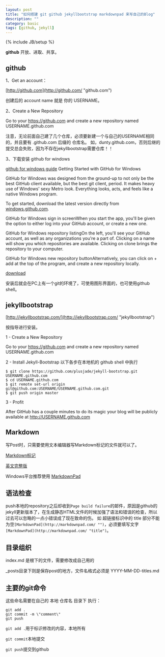 ```yaml
---
layout: post
title: "如何搭建 git github jekyllbootstrap markdownpad 来写自己的Blog"
description: ""
category: basic
tags: [github, jekyll]
---
```

{% include JB/setup %}

**github** 开放、进取、共享。

## github ##
1、Get an account：

[http://github.com](http://github.com/ "github.com")

创建后的 account name 就是 你的 USERNAME。

2、Create a New Repository

Go to your https://github.com and create a new repository named USERNAME.github.com

注意，无论前面自己建了几个仓库，必须要新建一个与自己的USERNAME相同的，并且要有 .github.com 后缀的 仓库名。
如，dunty.github.com，否则后继的提交总会失败，因为不存在jekyllbootstrap需要仓库！！

3、下载安装 github for windows

[github for windows guide](https://help.github.com/articles/getting-started-with-github-for-windows "windows")
Getting Started with GitHub for Windows

GitHub for Windows was designed from the ground-up to not only be the best GitHub client available, but the best git client, period. It makes heavy use of Windows' sexy Metro look. Everything looks, acts, and feels like a native Windows program.

To get started, download the latest version directly from [windows.github.com](http://windwos.github.com/ "title").

GitHub for Windows sign in screenWhen you start the app, you'll be given the option to either log into your GitHub account, or create a new one.

GitHub for Windows repository listingOn the left, you'll see your GitHub account, as well as any organizations you're a part of. Clicking on a name will show you which repositories are available. Clicking on clone brings the repository to your computer.

GitHub for Windows new repository buttonAlternatively, you can click on + add at the top of the program, and create a new repository locally.

[download](http://github-windows.s3.amazonaws.com/GitHubSetup.exe "title")

安装后就会在PC上有一个git的环境了，可使用图形界面的，也可使用github shell。


## jekyllbootstrap ##
[http://jekyllbootstrap.com/](http://jekyllbootstrap.com/ "jekyllbootstrap")

按指导进行安装。

1 - Create a New Repository

Go to your https://github.com and create a new repository named USERNAME.github.com

2 - Install Jekyll-Bootstrap 以下各步在本地机的 github shell 中执行

    $ git clone https://github.com/plusjade/jekyll-bootstrap.git USERNAME.github.com
    $ cd USERNAME.github.com
    $ git remote set-url origin git@github.com:USERNAME/USERNAME.github.com.git
    $ git push origin master
    

3 - Profit

After GitHub has a couple minutes to do its magic your blog will be publicly available at http://USERNAME.github.com 

## Markdown ##
写Post时，只需要使用文本编辑器写Markdown标记的文件就可以了。

[Markdown标记](http://qingbo.net/picky/502-markdown-syntax.html "Markdown标记")

[英文完整版](http://daringfireball.net/projects/markdown/syntax "英文完整版")

Windows平台推荐使用 [MarkdownPad](http://markdownpad.com/)


## 语法检查 ##
push本地的repository之后却收到`Page build failure`的邮件，原因是github的jekyll更新版本了，在生成静态HTML文件的时候加强了语法和错误的检查，所以过去可以忽略的一点小错误成了现在致命的伤。
如 超链接标识中的 title 部分不能为空`[MarkdownPad](http://markdownpad.com/ "")`，必须要填写文字`[MarkdownPad](http://markdownpad.com/ "title")`。

## 目录组织 ##

index.md 是根下的文件，需要修改成自己用的

\_posts目录下则是保存post的地方，文件名格式必须是 YYYY-MM-DD-titles.md

## 主要的git命令 ##
这些命名需要在自己的 本地 仓库名 目录下 执行：

    git add .
    git commit -m \"comment\"
    git push

`git add .`用于标识修改的内容，本地所有

`git commit`本地提交

`git push`提交到github
